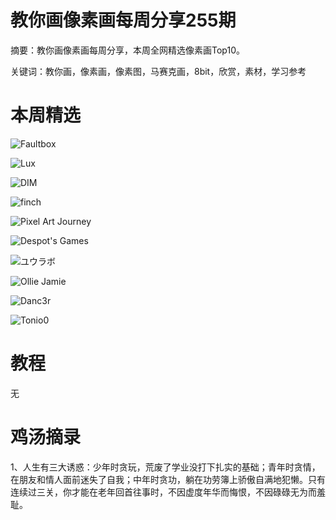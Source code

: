 # 教你画像素画每周分享255期


  摘要：教你画像素画每周分享，本周全网精选像素画Top10。

  关键词：教你画，像素画，像素图，马赛克画，8bit，欣赏，素材，学习参考

# 本周精选

![Faultbox](https://pbs.twimg.com/media/F7t7H4kW4AEZ-iF?format=png&name=900x900)

![Lux](https://pbs.twimg.com/media/F7wregpWkAADHSd?format=png&name=medium)

![DIM](https://pbs.twimg.com/media/F7qG0AYagAA1iwi?format=png&name=900x900)

![finch](https://pbs.twimg.com/media/F7vnkK0bUAAEXB4?format=png&name=medium)

![Pixel Art Journey](https://pbs.twimg.com/media/F7sIDuYWMAAD3ga?format=png&name=medium)

![Despot's Games](https://pbs.twimg.com/media/F7uQy4FXoAA0l1h?format=png&name=small)

![ユウラボ](https://pbs.twimg.com/media/F7qvelsbMAAxMfZ?format=png&name=360x360)

![Ollie Jamie](https://pbs.twimg.com/media/F7sno0dXkAAAuYO?format=jpg&name=medium)

![Danc3r](https://pbs.twimg.com/media/F7ztlr-XQAAPkdK?format=jpg&name=medium)

![Tonio0](https://pbs.twimg.com/media/F7riGWAbMAAqQeP?format=png&name=medium)

# 教程

无


# 鸡汤摘录

1、人生有三大诱惑：少年时贪玩，荒废了学业没打下扎实的基础；青年时贪情，在朋友和情人面前迷失了自我；中年时贪功，躺在功劳簿上骄傲自满地犯懒。只有连续过三关，你才能在老年回首往事时，不因虚度年华而悔恨，不因碌碌无为而羞耻。